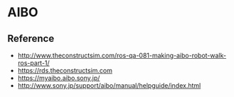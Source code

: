 # AIBO

## Reference
* http://www.theconstructsim.com/ros-qa-081-making-aibo-robot-walk-ros-part-1/
* https://rds.theconstructsim.com
* https://myaibo.aibo.sony.jp/
* http://www.sony.jp/support/aibo/manual/helpguide/index.html
